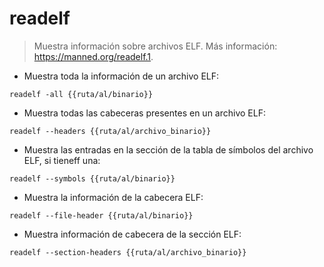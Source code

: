 # readelf

> Muestra información sobre archivos ELF.
> Más información: <https://manned.org/readelf.1>.

- Muestra toda la información de un archivo ELF:

`readelf -all {{ruta/al/binario}}`

- Muestra todas las cabeceras presentes en un archivo ELF:

`readelf --headers {{ruta/al/archivo_binario}}`

- Muestra las entradas en la sección de la tabla de símbolos del archivo ELF, si tieneff una:

`readelf --symbols {{ruta/al/binario}}`

- Muestra la información de la cabecera ELF:

`readelf --file-header {{ruta/al/binario}}`

- Muestra información de cabecera de la sección ELF:

`readelf --section-headers {{ruta/al/archivo_binario}}`
